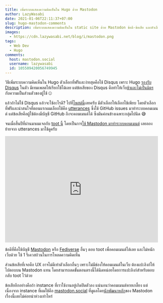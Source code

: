 ```yaml
---
title: เพิ่มระบบแสดงความคิดเห็นใน Hugo ด้วย Mastodon
author: LazyWasabi
date: 2021-01-06T22:11:37+07:00
slug: hugo-mastodon-comments
description: เพิ่มระบบแสดงความคิดเห็นใน static site ด้วย Mastodon ข้อดี-ข้อเสีย และตัวเลือกอื่นๆ
images:
  - https://cdn.lazywasabi.net/blog/i/mastodon.png
tags:
  - Web Dev
  - Hugo
comments:
  host: mastodon.social
  username: lazywasabi
  id: 105509420056749945
---
```


วิธีเพิ่มระบบความคิดเห็นใน Hugo ตัวเลือกที่ฟรีและง่ายสุดคือใช้ Disqus เพราะ Hugo [รองรับ Disqus](https://gohugo.io/content-management/comments/#add-disqus) ในตัว มีเทมเพลตให้เรียกใช้ได้เลย แต่ข้อเสียของ Disqus คือทำให้เว็บ[ช้าและไม่เป็นมิตร](https://notes.ayushsharma.in/2017/09/im-killing-disqus-comments-on-my-blog-heres-why)กับความเป็นส่วนตัวของผู้ใช้ ☹

แล้วถ้าไม่ใช้ Disqus แล้วจะใช้อะไรดี? ไปที่[โพสต์นี้](https://darekkay.com/blog/static-site-comments/)เลยครับ มีตัวเลือกให้เลือกใช้เพียบ โดยตัวเลือกที่ฟรีและน่าสนใจที่ตอนแรกผมเลือกใช้คือ [utterances](https://utteranc.es) ซึ่งใช้ GitHub issues มาทำระบบคอมเมนต์ แต่ข้อเสียคือผู้ใช้ต้องมีบัญชี GitHub ถึงจะคอมเมนต์ได้ ซึ่งมันค่อนข้างเฉพาะกลุ่มไปนิด 😅

จนเมื่อสิ้นปีที่ผ่านมาผมเจอกับ [toot นี้](https://linuxrocks.online/@carl/105463655803971969) โดยเป็นการ[ใช้ Mastodon มาทำระบบคอมเมนต์](https://carlschwan.eu/2020/12/29/adding-comments-to-your-static-blog-with-mastodon/) เลยลองย้ายจาก utterances มาใช้ดูครับ

<iframe src="https://linuxrocks.online/@carl/105463655803971969/embed" class="mastodon-embed" style="max-width: 100%; border: 0" width="100%" height="350" loading="lazy" allowfullscreen="allowfullscreen"></iframe>

ข้อดีที่คือใช้บัญชี [Mastodon](https://joinmastodon.org) หรือ [Fediverse](https://docs.joinmastodon.org/#fediverse) อื่นๆ ตอบ toot เพื่อคอมเมนต์ได้เลย และไม่หนักเว็บด้วย ใช้ 1 รีเควสถ้วนในการโหลดความคิดเห็น

ส่วนข้อเสียที่เจอคือ UX อาจไม่ดีเท่าตัวเลือกอื่นๆ เพราะไม่มีช่องให้คอมเมนต์ในเว็บ ต้องแปะลิงก์ให้ไปตอบบน Mastodon แทน โดยสามารถลดขั้นตอนตรงนี้ได้นิดหน่อยโดยการแปะลิงก์สำหรับตอบกลับ toot ไว้ด้วย

ข้อเสียอีกอย่างคือถ้า instance ที่เราใช้งานอยู่เกิดปิดตัวลง แน่นอนว่าคอมเมนต์หายเกลี้ยง แต่เนื่องจาก instance ที่ผมใช้คือ [mastodon.social](https://mastodon.social/) ที่ดูแลโดย[นักพัฒนาหลัก](https://mastodon.social/@Gargron)ของ Mastodon เรื่องนี้เลยไม่ค่อยน่าห่วงเท่าไหร่
